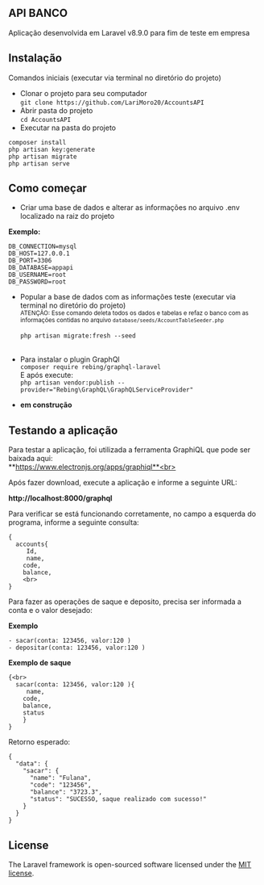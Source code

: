 

## API BANCO

Aplicação desenvolvida em Laravel v8.9.0 para fim de teste em empresa


## Instalação
 Comandos iniciais (executar via terminal no diretório do projeto)<br>

- Clonar o projeto para seu computador<br>```
git clone https://github.com/LariMoro20/AccountsAPI ```<br>
- Abrir pasta do projeto<br>
``` cd AccountsAPI ```
- Executar na pasta do projeto<br>
```
composer install
php artisan key:generate
php artisan migrate
php artisan serve
```
## Como começar

- Criar uma base de dados e alterar as informações no arquivo .env localizado na raiz do projeto

**Exemplo:**<br>
```
DB_CONNECTION=mysql
DB_HOST=127.0.0.1
DB_PORT=3306
DB_DATABASE=appapi
DB_USERNAME=root
DB_PASSWORD=root
```
- Popular a base de dados com as informações teste (executar via terminal no diretório do projeto)<br>
<small>ATENÇÃO: Esse comando deleta todos os dados e tabelas e refaz o banco com as informações contidas no arquivo ```database/seeds/AccountTableSeeder.php```</small><br><br>
```php artisan migrate:fresh --seed```<br><br>
- Para instalar o plugin GraphQl<br>
```composer require rebing/graphql-laravel```<br>
E após execute: <br>
```php artisan vendor:publish --provider="Rebing\GraphQL\GraphQLServiceProvider"```


- **em construção**

## Testando a aplicação
Para testar a aplicação, foi utilizada a ferramenta GraphiQL que pode ser baixada aqui: <br>
**https://www.electronjs.org/apps/graphiql**<br>

Após fazer download, execute a aplicação e informe a seguinte URL: 

**http://localhost:8000/graphql**<br>

Para verificar se está funcionando corretamente, no campo a esquerda do programa, informe a seguinte consulta:<br>
```
{
  accounts{
     Id,
 	 name,
    code,
    balance,
    <br>
}
```
Para fazer as operações de saque e deposito, precisa ser informada a conta e o valor desejado: <br>

**Exemplo**<br>
```
- sacar(conta: 123456, valor:120 )
- depositar(conta: 123456, valor:120 )
```
**Exemplo de saque**<br>
```
{<br>
  sacar(conta: 123456, valor:120 ){
 	 name,
    code,
    balance,
    status
    }
}
```
Retorno esperado:<br>
```
{
  "data": {
    "sacar": {
      "name": "Fulana",
      "code": "123456",
      "balance": "3723.3",
      "status": "SUCESSO, saque realizado com sucesso!"
    }
  }
}

```
## License

The Laravel framework is open-sourced software licensed under the [MIT license](https://opensource.org/licenses/MIT).
